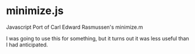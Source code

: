 minimize.js
===========

Javascript Port of Carl Edward Rasmussen's minimize.m


I was going to use this for something, but it turns out it was less useful than I had anticipated.
